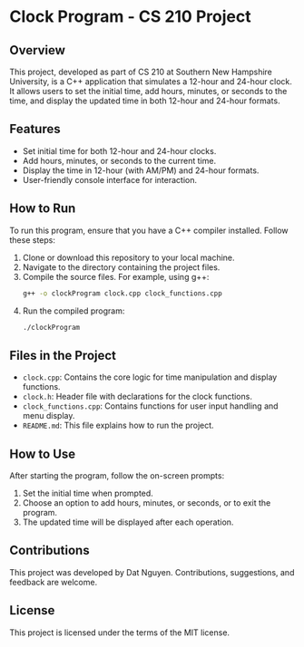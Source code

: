 # Clock Program - CS 210 Project

## Overview
This project, developed as part of CS 210 at Southern New Hampshire University, is a C++ application that simulates a 12-hour and 24-hour clock. It allows users to set the initial time, add hours, minutes, or seconds to the time, and display the updated time in both 12-hour and 24-hour formats.

## Features
- Set initial time for both 12-hour and 24-hour clocks.
- Add hours, minutes, or seconds to the current time.
- Display the time in 12-hour (with AM/PM) and 24-hour formats.
- User-friendly console interface for interaction.

## How to Run
To run this program, ensure that you have a C++ compiler installed. Follow these steps:
1. Clone or download this repository to your local machine.
2. Navigate to the directory containing the project files.
3. Compile the source files. For example, using g++:
   ```bash
   g++ -o clockProgram clock.cpp clock_functions.cpp
   ```
4. Run the compiled program:
   ```bash
   ./clockProgram
   ```

## Files in the Project
- `clock.cpp`: Contains the core logic for time manipulation and display functions.
- `clock.h`: Header file with declarations for the clock functions.
- `clock_functions.cpp`: Contains functions for user input handling and menu display.
- `README.md`: This file explains how to run the project.

## How to Use
After starting the program, follow the on-screen prompts:
1. Set the initial time when prompted.
2. Choose an option to add hours, minutes, or seconds, or to exit the program.
3. The updated time will be displayed after each operation.

## Contributions
This project was developed by Dat Nguyen. Contributions, suggestions, and feedback are welcome.

## License
This project is licensed under the terms of the MIT license.
